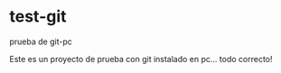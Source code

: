 # test-git
prueba de git-pc

Este es un proyecto de prueba con git instalado en pc... todo correcto!
